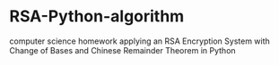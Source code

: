 # RSA-Python-algorithm
computer science homework applying an RSA Encryption System with Change of Bases and Chinese Remainder Theorem in Python
